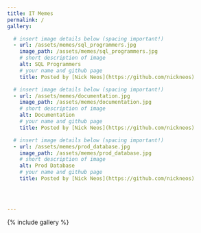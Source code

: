 ```yaml
---
title: IT Memes
permalink: /
gallery:

  # insert image details below (spacing important!)
  - url: /assets/memes/sql_programmers.jpg
    image_path: /assets/memes/sql_programmers.jpg
    # short description of image
    alt: SQL Programmers
    # your name and github page
    title: Posted by [Nick Neos](https://github.com/nickneos)

  # insert image details below (spacing important!)
  - url: /assets/memes/documentation.jpg
    image_path: /assets/memes/documentation.jpg
    # short description of image
    alt: Documentation
    # your name and github page
    title: Posted by [Nick Neos](https://github.com/nickneos)

  # insert image details below (spacing important!)
  - url: /assets/memes/prod_database.jpg
    image_path: /assets/memes/prod_database.jpg
    # short description of image
    alt: Prod Database
    # your name and github page
    title: Posted by [Nick Neos](https://github.com/nickneos)




---
```


{% include gallery %}